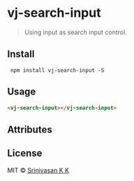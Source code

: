 # vj-search-input

> Using input as search input control.

## Install

```
 npm install vj-search-input -S
```

## Usage
```html
<vj-search-input></vj-search-input>
```

## Attributes

## License
MIT &copy; [Srinivasan K K](https://srinivasankk.com)